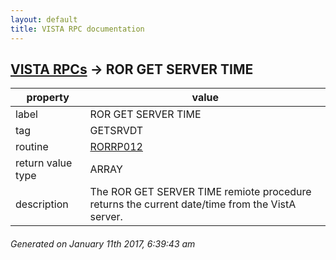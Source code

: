 ```yaml
---
layout: default
title: VISTA RPC documentation
---
```




## [VISTA RPCs](TableOfContent.md) &#8594; ROR GET SERVER TIME 

 property | value 
--- | --- 
 label | ROR GET SERVER TIME
 tag | GETSRVDT
 routine | [RORRP012](http://code.osehra.org/dox/Routine_RORRP012_source.html)
 return value type | ARRAY
 description | The ROR GET SERVER TIME remiote procedure returns the current date/time from the VistA server.




 ###### Generated on January 11th 2017, 6:39:43 am